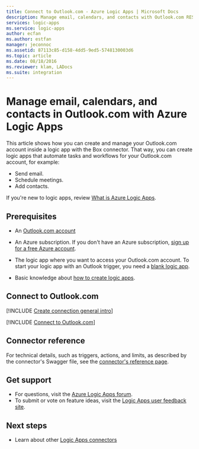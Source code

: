 ```yaml
---
title: Connect to Outlook.com - Azure Logic Apps | Microsoft Docs
description: Manage email, calendars, and contacts with Outlook.com REST APIs and Azure Logic Apps
services: logic-apps
ms.service: logic-apps
author: ecfan
ms.author: estfan
manager: jeconnoc
ms.assetid: 87113c85-d158-4dd5-9ed5-5748130003d6
ms.topic: article
ms.date: 08/18/2016
ms.reviewer: klam, LADocs
ms.suite: integration
---
```


# Manage email, calendars, and contacts in Outlook.com with Azure Logic Apps

This article shows how you can create and manage your 
Outlook.com account inside a logic app with the Box connector. 
That way, you can create logic apps that automate tasks 
and workflows for your Outlook.com account, for example:

* Send email. 
* Schedule meetings.
* Add contacts. 

If you're new to logic apps, review 
[What is Azure Logic Apps](../logic-apps/logic-apps-overview.md).

## Prerequisites

* An [Outlook.com account](https://outlook.live.com/owa/)

* An Azure subscription. If you don't have an Azure subscription, 
<a href="https://azure.microsoft.com/free/" target="_blank">sign up for a free Azure account</a>. 

* The logic app where you want to access your Outlook.com account. 
To start your logic app with an Outlook trigger, you need a 
[blank logic app](../logic-apps/quickstart-create-first-logic-app-workflow.md). 

* Basic knowledge about 
[how to create logic apps](../logic-apps/quickstart-create-first-logic-app-workflow.md).

## Connect to Outlook.com

[!INCLUDE [Create connection general intro](../../includes/connectors-create-connection-general-intro.md)]

[!INCLUDE [Connect to Outlook.com](../../includes/connectors-create-api-outlook.md)]

## Connector reference

For technical details, such as triggers, actions, and limits, 
as described by the connector's Swagger file, 
see the [connector's reference page](/connectors/outlook/). 

## Get support

* For questions, visit the [Azure Logic Apps forum](https://social.msdn.microsoft.com/Forums/en-US/home?forum=azurelogicapps).
* To submit or vote on feature ideas, visit the [Logic Apps user feedback site](http://aka.ms/logicapps-wish).

## Next steps

* Learn about other [Logic Apps connectors](../connectors/apis-list.md)